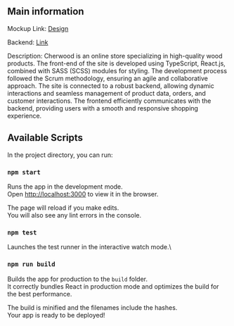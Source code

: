 ## Main information

Mockup Link: [Design](https://www.figma.com/design/VqGYj9amahEKPpO2f4uOiC/Furniture)

Backend: [Link](https://github.com/sashabryl/cherwood-backend)

Description: Cherwood is an online store specializing in high-quality wood products. The front-end of the site is developed using TypeScript, React.js, combined with SASS (SCSS) modules for styling. The development process followed the Scrum methodology, ensuring an agile and collaborative approach. The site is connected to a robust backend, allowing dynamic interactions and seamless management of product data, orders, and customer interactions. The frontend efficiently communicates with the backend, providing users with a smooth and responsive shopping experience.

## Available Scripts

In the project directory, you can run:

### `npm start`

Runs the app in the development mode.\
Open [http://localhost:3000](http://localhost:3000) to view it in the browser.

The page will reload if you make edits.\
You will also see any lint errors in the console.

### `npm test`

Launches the test runner in the interactive watch mode.\

### `npm run build`

Builds the app for production to the `build` folder.\
It correctly bundles React in production mode and optimizes the build for the best performance.

The build is minified and the filenames include the hashes.\
Your app is ready to be deployed!
